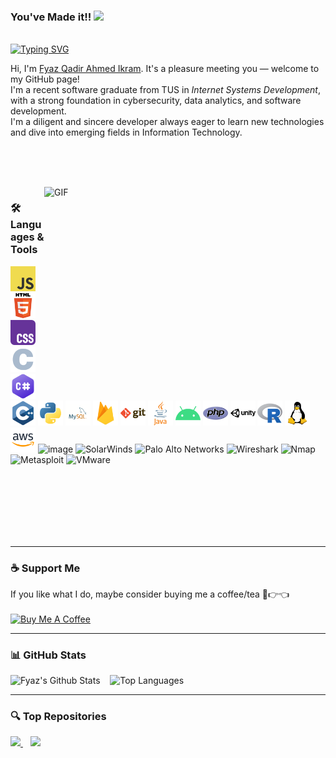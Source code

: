 ### You've Made it!! <img src="https://media.giphy.com/media/hvRJCLFzcasrR4ia7z/giphy.gif" width="25px">
<br />
<a href="https://git.io/typing-svg"><img src="https://readme-typing-svg.demolab.com?font=Google+Sans+Code&pause=1000&color=F7F7F7&background=FFFFFF00&width=435&lines=Welcome+to+my+Github+Page!;My+Name+is+Fyaz+Ikram+;I+love+to+Code+%3C%2F%3E+....;Develop+%F0%9F%91%A8%F0%9F%8F%BB%E2%80%8D%F0%9F%92%BB+......;Teach+%F0%9F%93%9D+........;And+Inspire+new+ideas+%F0%9F%92%A1;I'm+very+passionate+about%3A;Cybersecurity+%E2%9A%A0%EF%B8%8E;DevSecOPS+%F0%9F%9B%A0%EF%B8%8F;Automation+%F0%9F%9A%80;Aviation+%E2%9C%88%EF%B8%8F" alt="Typing SVG" /></a>

Hi, I'm [Fyaz Qadir Ahmed Ikram](https://fqain.github.io). It's a pleasure meeting you — welcome to my GitHub page!  
I'm a recent software graduate from TUS in *Internet Systems Development*, with a strong foundation in cybersecurity, data analytics, and software development.  
I'm a diligent and sincere developer always eager to learn new technologies and dive into emerging fields in Information Technology.

<br /><br />

<br />

<img align="right" alt="GIF" src="https://github.com/abhisheknaiidu/abhisheknaiidu/blob/master/code.gif?raw=true" width="450" height="300" />

### 🛠️ Languages & Tools  

<p align="left">
  <!-- Programming/Dev stack (unchanged) -->
  <img height="40" src="https://raw.githubusercontent.com/github/explore/main/topics/javascript/javascript.png" alt="JavaScript" />
  <img height="40" src="https://raw.githubusercontent.com/github/explore/main/topics/html/html.png" alt="HTML" />
  <img height="40" src="https://raw.githubusercontent.com/github/explore/main/topics/css/css.png" alt="CSS" />
  <img height="40" src="https://raw.githubusercontent.com/github/explore/main/topics/c/c.png" alt="C" />
  <img height="40" src="https://raw.githubusercontent.com/github/explore/main/topics/csharp/csharp.png" alt="C#" />
  <img height="40" src="https://raw.githubusercontent.com/github/explore/main/topics/cpp/cpp.png" alt="C++" />
  <img height="40" src="https://raw.githubusercontent.com/github/explore/main/topics/python/python.png" alt="Python" />
  <img height="40" src="https://raw.githubusercontent.com/github/explore/main/topics/mysql/mysql.png" alt="MySQL" />
  <img height="40" src="https://raw.githubusercontent.com/github/explore/main/topics/firebase/firebase.png" alt="Firebase" />
  <img height="40" src="https://raw.githubusercontent.com/github/explore/main/topics/git/git.png" alt="Git" />
  <img height="40" src="https://raw.githubusercontent.com/github/explore/main/topics/java/java.png" alt="Java" />
  <img height="40" src="https://raw.githubusercontent.com/github/explore/main/topics/android/android.png" alt="Android" />
  <img height="40" src="https://raw.githubusercontent.com/github/explore/main/topics/php/php.png" alt="PHP" />
  <img height="40" src="https://raw.githubusercontent.com/github/explore/main/topics/unity/unity.png" alt="Unity" />
  <img height="40" src="https://raw.githubusercontent.com/github/explore/main/topics/r/r.png" alt="R" />
  <img height="40" src="https://raw.githubusercontent.com/github/explore/main/topics/linux/linux.png" alt="Linux" />
  <img height="40" src="https://raw.githubusercontent.com/github/explore/main/topics/aws/aws.png" alt="AWS" />

  <!-- Cybersecurity / Network Tools -->
  <img width="40" height="40" alt="image" src="https://github.com/user-attachments/assets/bb39c316-ac49-4b25-b864-050a3d7fb009" />
  <img height="40" src="https://images.icon-icons.com/2699/PNG/512/solarwinds_logo_icon_169738.png" alt="SolarWinds" />
  <img height="40" src="https://companieslogo.com/img/orig/PANW-4618d203.png?t=1720244493" alt="Palo Alto Networks" />
  <img height="40" src="https://e1.pngegg.com/pngimages/342/752/png-clipart-macos-app-icons-wireshark.png" alt="Wireshark" />
  <img height="40" src="https://www.myqnap.org/wp-content/uploads/nmap-logo.png" alt="Nmap" />
  <img height="40" src="https://www.kali.org/tools/metasploit-framework/images/metasploit-framework-logo.svg" alt="Metasploit" />
  <img height="40" src="https://e7.pngegg.com/pngimages/23/668/png-clipart-vm-logo-text-brand-logo-vmware-text-logo-thumbnail.png" alt="VMware" />
  <img height="40" src="" alt="" />
</p>


<br /><br />
<br />
<br />
<br />
<br />

---

### ☕ Support Me  

If you like what I do, maybe consider buying me a coffee/tea 🥺👉👈  
<a href="https://www.buymeacoffee.com/fyazikram8Y" target="_blank">
<br />
  <img src="https://cdn.buymeacoffee.com/buttons/v2/default-red.png" alt="Buy Me A Coffee" width="150">
</a>

---

### 📊 GitHub Stats

<p align="left">
  <img src="https://github-readme-stats.vercel.app/api?username=FQAIN&show_icons=true&include_all_commits=true&theme=dark&hide_border=true" alt="Fyaz's Github Stats" height="160"/>
  &nbsp;&nbsp;
  <img src="https://github-readme-stats.vercel.app/api/top-langs/?username=FQAIN&layout=compact&theme=dark&hide_border=true" alt="Top Languages" height="160"/>
</p>

---

### 🔍 Top Repositories

<p align="left">
  <a href="https://github.com/FQAIN/github-readme-stats">
    <img src="https://github-readme-stats.vercel.app/api/pin/?username=FQAIN&repo=GiddyGoat.CodeIgniter&theme=dark" height="130"/>
  </a>
  &nbsp;&nbsp;
  <a href="https://github.com/FQAIN/FQAIN.github.io">
    <img src="https://github-readme-stats.vercel.app/api/pin/?username=FQAIN&repo=SOAM-Sullimar-Academy-of-Music-Enigma-Crackers&theme=dark" height="130"/>
  </a>
</p>
